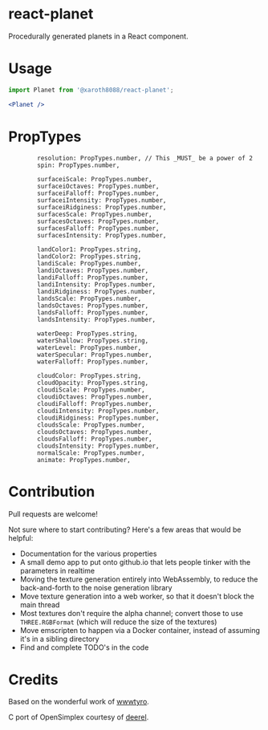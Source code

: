 # react-planet
Procedurally generated planets in a React component.

# Usage
```jsx
import Planet from '@xaroth8088/react-planet';

<Planet />
```

# PropTypes
```
        resolution: PropTypes.number, // This _MUST_ be a power of 2
        spin: PropTypes.number,

        surfaceiScale: PropTypes.number,
        surfaceiOctaves: PropTypes.number,
        surfaceiFalloff: PropTypes.number,
        surfaceiIntensity: PropTypes.number,
        surfaceiRidginess: PropTypes.number,
        surfacesScale: PropTypes.number,
        surfacesOctaves: PropTypes.number,
        surfacesFalloff: PropTypes.number,
        surfacesIntensity: PropTypes.number,

        landColor1: PropTypes.string,
        landColor2: PropTypes.string,
        landiScale: PropTypes.number,
        landiOctaves: PropTypes.number,
        landiFalloff: PropTypes.number,
        landiIntensity: PropTypes.number,
        landiRidginess: PropTypes.number,
        landsScale: PropTypes.number,
        landsOctaves: PropTypes.number,
        landsFalloff: PropTypes.number,
        landsIntensity: PropTypes.number,

        waterDeep: PropTypes.string,
        waterShallow: PropTypes.string,
        waterLevel: PropTypes.number,
        waterSpecular: PropTypes.number,
        waterFalloff: PropTypes.number,

        cloudColor: PropTypes.string,
        cloudOpacity: PropTypes.string,
        cloudiScale: PropTypes.number,
        cloudiOctaves: PropTypes.number,
        cloudiFalloff: PropTypes.number,
        cloudiIntensity: PropTypes.number,
        cloudiRidginess: PropTypes.number,
        cloudsScale: PropTypes.number,
        cloudsOctaves: PropTypes.number,
        cloudsFalloff: PropTypes.number,
        cloudsIntensity: PropTypes.number,
        normalScale: PropTypes.number,
        animate: PropTypes.number,
 ```

# Contribution
Pull requests are welcome!

Not sure where to start contributing? Here's a few areas that would be helpful:
* Documentation for the various properties
* A small demo app to put onto github.io that lets people tinker with the parameters in realtime
* Moving the texture generation entirely into WebAssembly, to reduce the back-and-forth to the noise generation library
* Move texture generation into a web worker, so that it doesn't block the main thread
* Most textures don't require the alpha channel; convert those to use `THREE.RGBFormat` (which will reduce the size of the textures)
* Move emscripten to happen via a Docker container, instead of assuming it's in a sibling directory
* Find and complete TODO's in the code

# Credits
Based on the wonderful work of [wwwtyro](https://github.com/wwwtyro/procedural.js).

C port of OpenSimplex courtesy of [deerel](https://github.com/deerel/OpenSimplexNoise).
